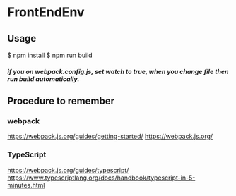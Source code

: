 # FrontEndEnv

## Usage
$ npm install
$ npm run build
##### if you on webpack.config.js, set watch to true, when you change file then run build automatically.

## Procedure to remember

### webpack
https://webpack.js.org/guides/getting-started/
https://webpack.js.org/

### TypeScript
https://webpack.js.org/guides/typescript/
https://www.typescriptlang.org/docs/handbook/typescript-in-5-minutes.html
